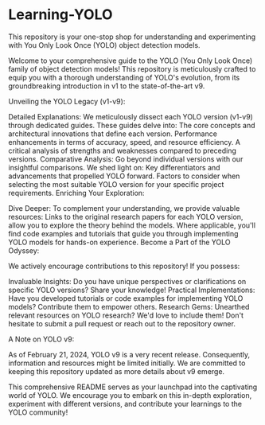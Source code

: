 # Learning-YOLO
This repository is your one-stop shop for understanding and experimenting with You Only Look Once (YOLO) object detection models.

Welcome to your comprehensive guide to the YOLO (You Only Look Once) family of object detection models! This repository is meticulously crafted to equip you with a thorough understanding of YOLO's evolution, from its groundbreaking introduction in v1 to the state-of-the-art v9.

Unveiling the YOLO Legacy (v1-v9):

Detailed Explanations: We meticulously dissect each YOLO version (v1-v9) through dedicated guides. These guides delve into:
The core concepts and architectural innovations that define each version.
Performance enhancements in terms of accuracy, speed, and resource efficiency.
A critical analysis of strengths and weaknesses compared to preceding versions.
Comparative Analysis: Go beyond individual versions with our insightful comparisons. We shed light on:
Key differentiators and advancements that propelled YOLO forward.
Factors to consider when selecting the most suitable YOLO version for your specific project requirements.
Enriching Your Exploration:

Dive Deeper: To complement your understanding, we provide valuable resources:
Links to the original research papers for each YOLO version, allow you to explore the theory behind the models.
Where applicable, you'll find code examples and tutorials that guide you through implementing YOLO models for hands-on experience.
Become a Part of the YOLO Odyssey:

We actively encourage contributions to this repository! If you possess:

Invaluable Insights: Do you have unique perspectives or clarifications on specific YOLO versions? Share your knowledge!
Practical Implementations: Have you developed tutorials or code examples for implementing YOLO models? Contribute them to empower others.
Research Gems: Unearthed relevant resources on YOLO research? We'd love to include them!
Don't hesitate to submit a pull request or reach out to the repository owner.

A Note on YOLO v9:

As of February 21, 2024, YOLO v9 is a very recent release. Consequently, information and resources might be limited initially. We are committed to keeping this repository updated as more details about v9 emerge.

This comprehensive README serves as your launchpad into the captivating world of YOLO. We encourage you to embark on this in-depth exploration, experiment with different versions, and contribute your learnings to the YOLO community!
